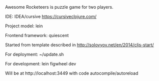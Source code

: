 Awesome Rocketeers is puzzle game for two players.

IDE: IDEA/cursive https://cursiveclojure.com/

Project model: lein

Frontend framework: quiescent

Started from template described in http://solovyov.net/en/2014/cljs-start/

For deployment: ~/update.sh

For development: lein figwheel dev

Will be at http://localhost:3449 with code autocompile/autoreload

